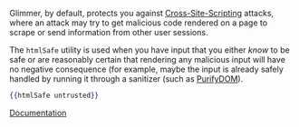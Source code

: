 Glimmer, by default, protects you against [Cross-Site-Scripting][xss] attacks, where an attack may try to get malicious code rendered on a page to scrape or send information from other user sessions.

The `htmlSafe` utility is used when you have input that you either _know_ to be safe or are reasonably certain that rendering any malicious input will have no negative consequence (for example, maybe the input is already safely handled by running it through a sanitizer (such as [PurifyDOM](https://github.com/cure53/DOMPurify)).

```hbs
{{htmlSafe untrusted}}
```

[Documentation][docs]

[docs]: https://api.emberjs.com/ember/release/functions/@ember%2Ftemplate/htmlSafe
[xss]: https://en.wikipedia.org/wiki/Cross-site_scripting
